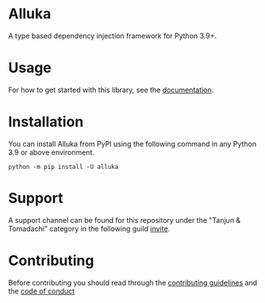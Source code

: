 # Alluka

A type based dependency injection framework for Python 3.9+.

# Usage

For how to get started with this library, see the [documentation](https://alluka.cursed.solutions/usage).

# Installation

You can install Alluka from PyPI using the following command in any Python 3.9 or above environment.

```
python -m pip install -U alluka
```

# Support

A support channel can be found for this repository under the "Tanjun & Tomadachi" category in
the following guild [invite](https://discord.gg/Jx4cNGG).

# Contributing

Before contributing you should read through the
[contributing guidelines](https://github.com/FasterSpeeding/Alluka/blob/master/CONTRIBUTING.md) and
the [code of conduct](https://github.com/FasterSpeeding/Alluka/blob/master/CODE_OF_CONDUCT.md)
